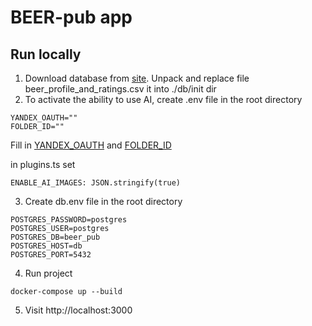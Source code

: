 # BEER-pub app

## Run locally

1. Download database from [site](https://www.kaggle.com/datasets/ruthgn/beer-profile-and-ratings-data-set).
   Unpack and replace file beer_profile_and_ratings.csv it into ./db/init dir
2. To activate the ability to use AI, create .env file in the root directory
```
YANDEX_OAUTH=""
FOLDER_ID=""
```
Fill in [YANDEX_OAUTH](https://yandex.cloud/ru/docs/iam/concepts/authorization/iam-token) and [FOLDER_ID](https://yandex.cloud/ru/docs/resource-manager/operations/folder/get-id#console_1)

in plugins.ts set
```
ENABLE_AI_IMAGES: JSON.stringify(true)
```

3. Create db.env file in the root directory
```
POSTGRES_PASSWORD=postgres
POSTGRES_USER=postgres
POSTGRES_DB=beer_pub
POSTGRES_HOST=db
POSTGRES_PORT=5432
```

4. Run project
```
docker-compose up --build
```
5. Visit http://localhost:3000
